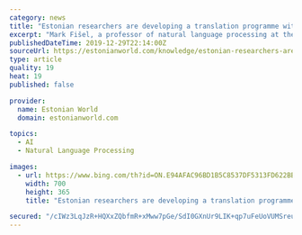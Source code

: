 ```yaml
---
category: news
title: "Estonian researchers are developing a translation programme with Mozilla Firefox"
excerpt: "Mark Fišel, a professor of natural language processing at the university’s Institute of Computer Science and in charge of the work done in Tartu, describes the background of the collaboration. The Bergamot Project involves a machine translation programme for open-source web browsers, such as Mozilla Firefox. The largest difference ..."
publishedDateTime: 2019-12-29T22:14:00Z
sourceUrl: https://estonianworld.com/knowledge/estonian-researchers-are-developing-a-translation-programme-with-mozilla-firefox/
type: article
quality: 19
heat: 19
published: false

provider:
  name: Estonian World
  domain: estonianworld.com

topics:
  - AI
  - Natural Language Processing

images:
  - url: https://www.bing.com/th?id=ON.E94AFAC96BD1B5C8537DF5313FD622BB
    width: 700
    height: 365
    title: "Estonian researchers are developing a translation programme with Mozilla Firefox"

secured: "/cIWz3LqJzR+HQXxZQbfmR+xMww7pGe/SdI0GXnUr9LIK+qp7uFeUoVUMSreu9NcYKxLe8ZvU9a0MYrefho5EJj8ngbnmyBr0rGBsNeDMFl4WhTn2bKRIUGbIE3sHB28Ea6N/xX/BoE3E6H2Iae6tFEcLKKJBqfnFk5KNMYe8YWUisFgsyMkb9bbb7QQr/ZsMcDTWPNe/zCUeXSWD2DtGKK4Hpx9I7gpq5ijZ1rNSPl6uo8kgW5gKZzc08nT74JA3/MbCaPxqxugWxk9vuG5Lw==;3NXuaiSkf/Z2WhOPa+qFuA=="
---
```


